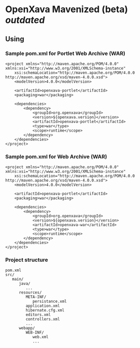 
OpenXava Mavenized (beta) *outdated*
================================

Using
-----

### Sample pom.xml for Portlet Web Archive (WAR)

    <project xmlns="http://maven.apache.org/POM/4.0.0" xmlns:xsi="http://www.w3.org/2001/XMLSchema-instance"
    	xsi:schemaLocation="http://maven.apache.org/POM/4.0.0 http://maven.apache.org/xsd/maven-4.0.0.xsd">
        <modelVersion>4.0.0</modelVersion>

        <artifactId>openxava-portlet</artifactId>
        <packaging>war</packaging>

        <dependencies>
            <dependency>
                <groupId>org.openxava</groupId>
                <version>${openxava.version}</version>
                <artifactId>openxava-portlet</artifactId>
                <type>war</type>
                <scope>runtime</scope>
            </dependency>	
        </dependencies>
    </project>

### Sample pom.xml for Web Archive (WAR)

    <project xmlns="http://maven.apache.org/POM/4.0.0" xmlns:xsi="http://www.w3.org/2001/XMLSchema-instance"
    	xsi:schemaLocation="http://maven.apache.org/POM/4.0.0 http://maven.apache.org/xsd/maven-4.0.0.xsd">
        <modelVersion>4.0.0</modelVersion>

        <artifactId>openxava-portlet</artifactId>
        <packaging>war</packaging>

        <dependencies>
            <dependency>
                <groupId>org.openxava</groupId>
                <version>${openxava.version}</version>
                <artifactId>openxava-war</artifactId>
                <type>war</type>
                <scope>runtime</scope>
            </dependency>	
        </dependencies>
    </project>

### Project structure

    pom.xml
    src/
       main/
          java/
             ...
          resources/
             META-INF/
                persistance.xml
             application.xml
             hibernate.cfg.xml
             editors.xml
             controllers.xml
             ...
          webapp/
             WEB-INF/
                web.xml
                ...
             

